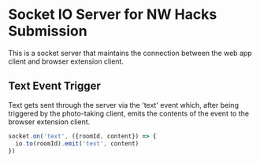 # Socket IO Server for NW Hacks Submission
This is a socket server that maintains the connection between the web app client and browser extension client. 

## Text Event Trigger
Text gets sent through the server via the 'text' event which, after being triggered by the photo-taking client, emits the contents of the event to the browser extension client.
```javascript
socket.on('text', ({roomId, content}) => {
  io.to(roomId).emit('text', content)
})
```